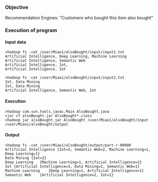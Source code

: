 ### Objective
Recommendation Engines: "Customers who bought this item also bought"

### Execution of program  
#### Input data  
```
>hadoop fs -cat /user/Miao1/alsoBought/input/input1.txt
Artificial Intelligence, Deep Learning, Machine Learning
Artificial Intelligence, Semantic Web
Artificial Intelligence, Iot,
Artificial Intelligence, Iot
```
```
>hadoop fs -cat /user/Miao1/alsoBought/input/input2.txt
Iot, Data Mining
Iot, Data Mining
Artificial Intelligence, Semantic Web, Iot
```
#### Execution  
```
>hadoop com.sun.tools.javac.Main AlsoBought.java
>jar cf alsoBought.jar AlsoBought*.class
>hadoop jar alsoBought.jar AlsoBought /user/Miao1/alsoBought/input /user/Miao1/alsoBought/output
```
#### Output  
```
>hadoop fs -cat /user/Miao1/alsoBought/output/part-r-00000
Artificial Intelligence	{Iot=3, Semantic Web=2, Machine Learning=1, Deep Learning=1}
Data Mining	{Iot=2}
Deep Learning	{Machine Learning=1, Artificial Intelligence=1}
Iot	{Artificial Intelligence=3, Data Mining=2, Semantic Web=1}
Machine Learning	{Deep Learning=1, Artificial Intelligence=1}
Semantic Web	{Artificial Intelligence=2, Iot=1}
```
